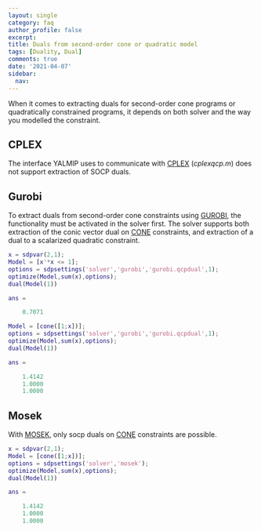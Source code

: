 ```yaml
---
layout: single
category: faq
author_profile: false
excerpt: 
title: Duals from second-order cone or quadratic model
tags: [Duality, Dual]
comments: true
date: '2021-04-07'
sidebar:
  nav:
---
```


When it comes to extracting duals for second-order cone programs or quadratically constrained programs, it depends on both solver and the way you modelled the constraint.

## CPLEX

The interface YALMIP uses to communicate with [CPLEX](/solvers/cplex) (*cplexqcp.m*) does not support extraction of SOCP duals.

## Gurobi

To extract duals from second-order cone constraints using [GUROBI](/solvers/gurobi), the functionality must be activated in the solver first. The solver supports both extraction of the conic vector dual on [CONE](/commands/cone) constraints, and extraction of a dual to a scalarized quadratic constraint.

````matlab
x = sdpvar(2,1);
Model = [x'*x <= 1];
options = sdpsettings('solver','gurobi','gurobi.qcpdual',1);
optimize(Model,sum(x),options);
dual(Model(1))

ans =

    0.7071

Model = [cone([1;x])];
options = sdpsettings('solver','gurobi','gurobi.qcpdual',1);
optimize(Model,sum(x),options);
dual(Model(1))

ans =

    1.4142
    1.0000
    1.0000

````

## Mosek

With [MOSEK](/solvers/mosek), only socp duals on [CONE](/commands/cone) constraints are possible.

````matlab
x = sdpvar(2,1);
Model = [cone([1;x])];
options = sdpsettings('solver','mosek');
optimize(Model,sum(x),options);
dual(Model(1))

ans =

    1.4142
    1.0000
    1.0000

````
